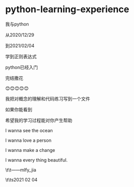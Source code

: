 # python-learning-experience
<p>我与python</p>
<p>从2020/12/29</p>
<p>到2021/02/04</p>
<p>学到正则表达式</p>
<p>python已经入门</p>
<p>完结撒花</p>
<p>😊😊😊😊😊</p>
<p>我把对概念的理解和代码练习写到一个文件</p>
<p>如果你能看到</p>
<p>希望我的学习过程能对你产生帮助</p>
<p></p>
<p>I wanna see the ocean</p>
<p>I wanna love a person</p>
<p>I wanna make a change</p>
<p>I wanna every thing beautiful.</p>
<p></p>
<p>\t\t——mlfy_jia</p>
<p>\t\ts2021 02 04</ps>